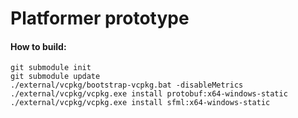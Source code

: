 # Platformer prototype
#### How to build:
```.env
git submodule init
git submodule update
./external/vcpkg/bootstrap-vcpkg.bat -disableMetrics
./external/vcpkg/vcpkg.exe install protobuf:x64-windows-static
./external/vcpkg/vcpkg.exe install sfml:x64-windows-static
```
